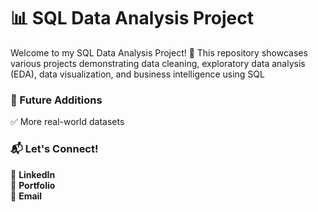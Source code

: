 
<h1>📊 SQL Data Analysis Project </h1>

<p>Welcome to my SQL Data Analysis Project! 🚀 This repository showcases various projects demonstrating data cleaning, exploratory data analysis (EDA), data visualization, and business intelligence using SQL<p>

<h3>📌 Future Additions</h3>
<p>✅ More real-world datasets</p>


<h3>📬 Let's Connect!</h3>
<p>💼 <a href="https://www.linkedin.com/in/subodh-ghonge-db26032002/" style = "text-decoration: none;"><b>LinkedIn</b></a> <br>
   📝 <a href="https://subodhghonge.github.io/My-Portfolio/" style = "text-decoration: none;"><b>Portfolio</b></a> <br>
   📧 <a href="mailto:subodhghonge12@gmail.com" style = "text-decoration: none;"><b>Email</b></a> </p>